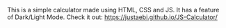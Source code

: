 This is a simple calculator made using HTML, CSS and JS. It has a feature of Dark/Light Mode.
Check it out: https://justaebi.github.io/JS-Calculator/
